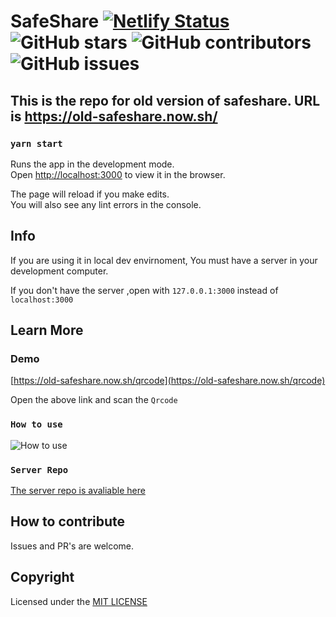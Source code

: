 # SafeShare [![Netlify Status](https://api.netlify.com/api/v1/badges/f0eed0d1-f99e-462c-9d52-5bc84e642701/deploy-status)](https://app.netlify.com/sites/airdrop/deploys) ![GitHub stars](https://img.shields.io/github/stars/vj-abishek/airdrop) ![GitHub contributors](https://img.shields.io/github/contributors/vj-abishek/airdrop) ![GitHub issues](https://img.shields.io/github/issues/vj-abishek/airdrop)

## This is the repo for old version of safeshare. URL is https://old-safeshare.now.sh/

### `yarn start`

Runs the app in the development mode.<br />
Open [http://localhost:3000](http://localhost:3000) to view it in the browser.

The page will reload if you make edits.<br />
You will also see any lint errors in the console.

## Info
If you are using it in local dev envirnoment, You must have a server in your development computer.

If you don't have the server ,open with `127.0.0.1:3000` instead of `localhost:3000`

## Learn More

### Demo

[https://old-safeshare.now.sh/qrcode](https://old-safeshare.now.sh/qrcode)

Open the above link and scan the `Qrcode` 

### `How to use`

![How to use](https://github.com/vj-abishek/airdrop/blob/master/img/ezgif.com-gif-maker.gif)

### `Server Repo`

[The server repo is avaliable here](https://github.com/vj-abishek/facetime-server)

## How to contribute
Issues and PR's are welcome.

## Copyright

Licensed under the [MIT LICENSE](LICENSE)
